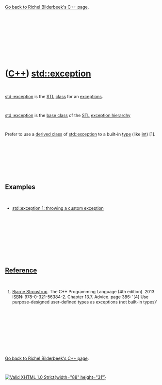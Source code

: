 

[Go back to Richel Bilderbeek's C++ page](Cpp.htm).

 

 

 

 

 

([C++](Cpp.htm)) [std::exception](CppStdException.htm)
======================================================

 

[std::exception](CppStdException.htm) is the [STL](CppStl.htm)
[class](CppClass.htm) for an [exceptions](CppException.htm).

 

[std::exception](CppStdException.htm) is the [base
class](CppBaseClass.htm) of the [STL](CppStl.htm) [exception
hierarchy](CppExceptionHierarchy.htm)

 

Prefer to use a [derived class](CppDerivedClass.htm) of
[std::exception](CppStdException.htm) to a built-in
[type](CppDataType.htm) (like [int](CppInt.htm)) \[1\].

 

 

 

 

Examples
--------

 

-   [std::exception 1: throwing a custom
    exception](CppStdExceptionExample1.htm)

 

 

 

 

 

[Reference](CppReferences.htm)
------------------------------

 

1.  [Bjarne Stroustrup](CppBjarneStroustrup.htm). The C++ Programming
    Language (4th edition). 2013. ISBN: 978-0-321-56384-2. Chapter 13.7.
    Advice. page 386: '\[4\] Use purpose-designed user-defined types as
    exceptions (not built-in types)'

 

 

 

 

 

[Go back to Richel Bilderbeek's C++ page](Cpp.htm).



 

[![Valid XHTML 1.0 Strict](valid-xhtml10.png){width="88"
height="31"}](http://validator.w3.org/check?uri=referer)
